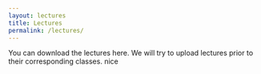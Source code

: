 ```yaml
---
layout: lectures
title: Lectures
permalink: /lectures/
---
```

You can download the lectures here. We will try to upload lectures prior to their corresponding classes. nice
